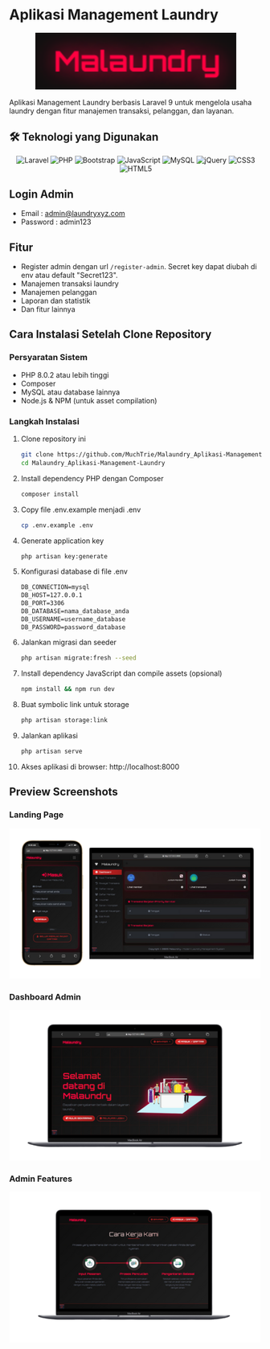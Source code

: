# Aplikasi Management Laundry

<p align="center"><img src="public/img/ss/Malaundry.png" width="400"></p>

Aplikasi Management Laundry berbasis Laravel 9 untuk mengelola usaha laundry dengan fitur manajemen transaksi, pelanggan, dan layanan.

## 🛠️ Teknologi yang Digunakan

<div align="center">

![Laravel](https://img.shields.io/badge/Laravel-FF2D20?style=for-the-badge&logo=laravel&logoColor=white)
![PHP](https://img.shields.io/badge/PHP-777BB4?style=for-the-badge&logo=php&logoColor=white)
![Bootstrap](https://img.shields.io/badge/Bootstrap-563D7C?style=for-the-badge&logo=bootstrap&logoColor=white)
![JavaScript](https://img.shields.io/badge/JavaScript-F7DF1E?style=for-the-badge&logo=javascript&logoColor=black)
![MySQL](https://img.shields.io/badge/MySQL-00000F?style=for-the-badge&logo=mysql&logoColor=white)
![jQuery](https://img.shields.io/badge/jQuery-0769AD?style=for-the-badge&logo=jquery&logoColor=white)
![CSS3](https://img.shields.io/badge/CSS3-1572B6?style=for-the-badge&logo=css3&logoColor=white)
![HTML5](https://img.shields.io/badge/HTML5-E34F26?style=for-the-badge&logo=html5&logoColor=white)

</div>

## Login Admin
- Email : admin@laundryxyz.com  
- Password : admin123

## Fitur
- Register admin dengan url `/register-admin`. Secret key dapat diubah di env atau default "Secret123".
- Manajemen transaksi laundry
- Manajemen pelanggan
- Laporan dan statistik
- Dan fitur lainnya

## Cara Instalasi Setelah Clone Repository

### Persyaratan Sistem
- PHP 8.0.2 atau lebih tinggi
- Composer
- MySQL atau database lainnya
- Node.js & NPM (untuk asset compilation)

### Langkah Instalasi

1. Clone repository ini
   ```bash
   git clone https://github.com/MuchTrie/Malaundry_Aplikasi-Management-Laundry.git
   cd Malaundry_Aplikasi-Management-Laundry
   ```

2. Install dependency PHP dengan Composer
   ```bash
   composer install
   ```

3. Copy file .env.example menjadi .env
   ```bash
   cp .env.example .env
   ```

4. Generate application key
   ```bash
   php artisan key:generate
   ```

5. Konfigurasi database di file .env
   ```
   DB_CONNECTION=mysql
   DB_HOST=127.0.0.1
   DB_PORT=3306
   DB_DATABASE=nama_database_anda
   DB_USERNAME=username_database
   DB_PASSWORD=password_database
   ```

6. Jalankan migrasi dan seeder
   ```bash
   php artisan migrate:fresh --seed
   ```

7. Install dependency JavaScript dan compile assets (opsional)
   ```bash
   npm install && npm run dev
   ```

8. Buat symbolic link untuk storage
   ```bash
   php artisan storage:link
   ```

9. Jalankan aplikasi
   ```bash
   php artisan serve
   ```

10. Akses aplikasi di browser: http://localhost:8000



## Preview Screenshots

### Landing Page
![Landing Page](public/img/preview/1.png)

### Dashboard Admin
![Dashboard Admin](public/img/preview/2.png)

### Admin Features
![Admin Features](public/img/preview/3.png)

